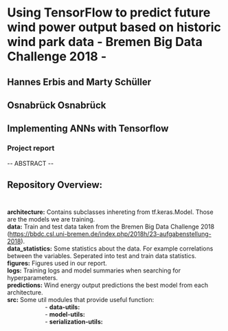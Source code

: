 # Using TensorFlow to predict future wind power output based on historic wind park data - Bremen Big Data Challenge 2018 -
## Hannes Erbis and Marty Schüller
## Osnabrück Osnabrück
## Implementing ANNs with Tensorflow
### Project report

-- ABSTRACT -- 


## Repository Overview: <br><br>
<b>architecture:</b> Contains subclasses inhereting from tf.keras.Model. Those are the models we are training. <br>
<b>data:</b> Train and test data taken from the Bremen Big Data Challenge 2018 (https://bbdc.csl.uni-bremen.de/index.php/2018h/23-aufgabenstellung-2018). <br>
<b>data_statistics:</b> Some statistics about the data. For example correlations between the variables. Seperated into test and train data statistics.  <br>
<b>figures:</b> Figures used in our report. <br>
<b>logs:</b> Training logs and model summaries when searching for hyperparameters. <br>
<b>predictions:</b> Wind energy output predictions the best model from each architecture. <br>
<b>src:</b> Some util modules that provide useful function: <br>
&emsp;&emsp;&emsp;&emsp;&emsp;&emsp;    - <b>data-utils:</b> <br>
&emsp;&emsp;&emsp;&emsp;&emsp;&emsp;    - <b>model-utils:</b> <br>
&emsp;&emsp;&emsp;&emsp;&emsp;&emsp;    - <b>serialization-utils:</b> <br>



